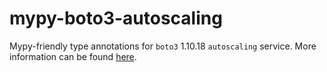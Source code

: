 # mypy-boto3-autoscaling

Mypy-friendly type annotations for `boto3` 1.10.18 `autoscaling` service.
More information can be found [here](https://github.com/vemel/mypy_boto3).
